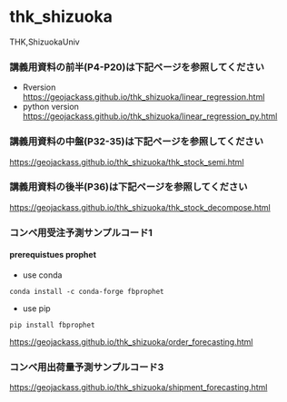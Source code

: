 # thk_shizuoka
THK,ShizuokaUniv

### 講義用資料の前半(P4-P20)は下記ページを参照してください
- Rversion https://geojackass.github.io/thk_shizuoka/linear_regression.html
- python version https://geojackass.github.io/thk_shizuoka/linear_regression_py.html

### 講義用資料の中盤(P32-35)は下記ページを参照してください
https://geojackass.github.io/thk_shizuoka/thk_stock_semi.html

### 講義用資料の後半(P36)は下記ページを参照してください
https://geojackass.github.io/thk_shizuoka/thk_stock_decompose.html

### コンペ用受注予測サンプルコード1
#### prerequistues prophet
- use conda
```
conda install -c conda-forge fbprophet
```

- use pip
```
pip install fbprophet
```

https://geojackass.github.io/thk_shizuoka/order_forecasting.html

### コンペ用出荷量予測サンプルコード3
https://geojackass.github.io/thk_shizuoka/shipment_forecasting.html
